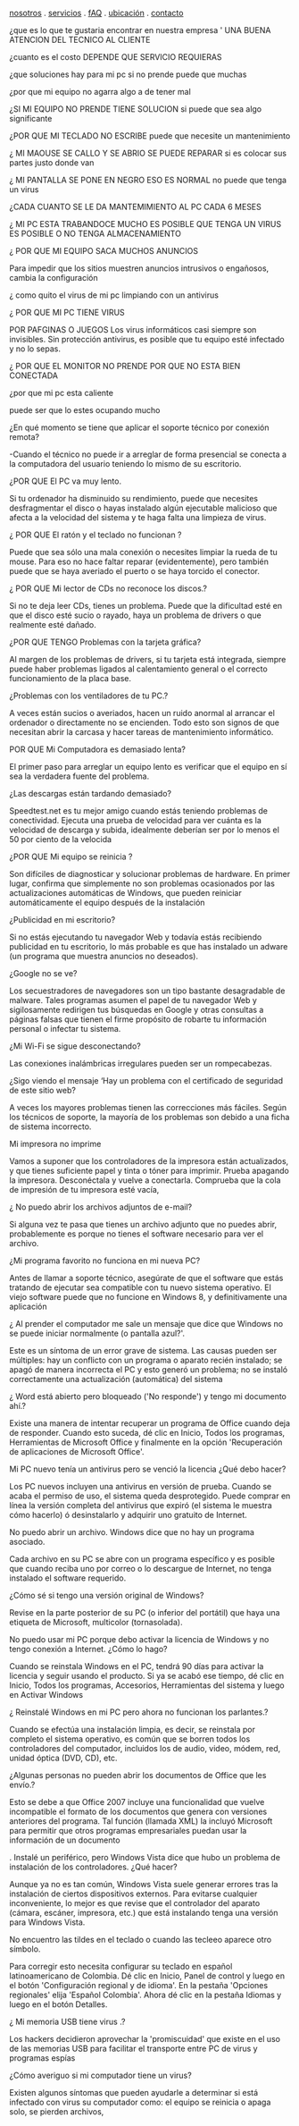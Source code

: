 [nosotros](./nosotros.md) . [servicios](./servicios.md) . [fAQ](FAQ.md) . [ubicación](ubicacion.md) . [contacto](./contacto.md)

¿que es lo que te gustaria encontrar en nuestra empresa '
UNA BUENA ATENCION DEL TECNICO AL CLIENTE 

¿cuanto es el costo
DEPENDE QUE SERVICIO REQUIERAS 


¿que soluciones hay para mi pc si no prende 
puede que muchas 

   
¿por que mi equipo no agarra 
algo a de tener mal 


¿SI MI EQUIPO NO PRENDE TIENE SOLUCION 
si puede que sea algo significante 


¿POR QUE MI TECLADO NO ESCRIBE
puede que necesite un mantenimiento 


¿ MI MAOUSE SE CALLO Y SE ABRIO  SE PUEDE REPARAR 
si es colocar sus partes justo donde van 


¿ MI PANTALLA SE PONE EN NEGRO ESO ES NORMAL
no puede que tenga un virus 


¿CADA CUANTO SE LE DA MANTEMIMIENTO AL PC
CADA 6 MESES 


¿ MI PC ESTA TRABANDOCE MUCHO ES POSIBLE QUE TENGA UN  VIRUS 
 ES POSIBLE O NO TENGA ALMACENAMIENTO 


¿ POR QUE MI EQUIPO SACA MUCHOS ANUNCIOS 

Para impedir que los sitios muestren anuncios intrusivos o engañosos, cambia la configuración

¿ como quito el virus de mi pc
limpiando con un antivirus 
 


¿ POR QUE MI PC TIENE VIRUS 

POR PAFGINAS O JUEGOS Los virus informáticos casi siempre son invisibles. Sin protección antivirus, es posible que tu equipo esté infectado y no lo sepas.


¿ POR QUE EL MONITOR NO PRENDE 
 POR QUE NO ESTA BIEN CONECTADA 


¿por que mi pc esta caliente 

puede ser que lo estes ocupando mucho 


¿En qué momento se tiene que aplicar el soporte técnico por conexión remota?

-Cuando el técnico no puede ir a arreglar de forma presencial se conecta a la computadora del usuario teniendo lo mismo de su escritorio.

¿POR QUE  El PC va muy lento.


Si tu ordenador ha disminuido su rendimiento, puede que necesites desfragmentar el disco o hayas instalado algún ejecutable malicioso que afecta a la velocidad del sistema y te haga falta una limpieza de virus.


¿ POR QUE El ratón y el teclado no funcionan ?


Puede que sea sólo una mala conexión o necesites limpiar la rueda de tu mouse. Para eso no hace faltar reparar (evidentemente), pero también puede que se haya averiado el puerto o se haya torcido el conector.


¿  POR QUE Mi lector de CDs no reconoce los discos.?


Si no te deja leer CDs, tienes un problema. Puede que la dificultad esté en que el disco esté sucio o rayado, haya un problema de drivers o que realmente esté dañado.


¿POR QUE TENGO Problemas con la tarjeta gráfica?


Al margen de los problemas de drivers, si tu tarjeta está integrada, siempre puede haber problemas ligados al calentamiento general o el correcto funcionamiento de la placa base.


¿Problemas con los ventiladores de tu PC.?


A veces están sucios o averiados, hacen un ruido anormal al arrancar el ordenador o directamente no se encienden. Todo esto son signos de que necesitan abrir la carcasa y hacer tareas de mantenimiento informático. 


 POR QUE Mi Computadora es demasiado lenta?

El primer paso para arreglar un equipo lento es verificar que el equipo en sí sea la verdadera fuente del problema. 


¿Las descargas están tardando demasiado?

Speedtest.net es tu mejor amigo cuando estás teniendo problemas de conectividad. Ejecuta una prueba de velocidad para ver cuánta es la velocidad de descarga y subida, idealmente deberían ser por lo menos el 50 por ciento de la velocida


¿POR QUE Mi equipo se reinicia ?

Son difíciles de diagnosticar y solucionar problemas de hardware. En primer lugar, confirma que simplemente no son problemas ocasionados por las actualizaciones automáticas de Windows, que pueden reiniciar automáticamente el equipo después de la instalación


¿Publicidad en mi escritorio?

Si no estás ejecutando tu navegador Web y todavía estás recibiendo publicidad en tu escritorio, lo más probable es que has instalado un adware (un programa que muestra anuncios no deseados).


¿Google no se ve?

Los secuestradores de navegadores son un tipo bastante desagradable de malware. Tales programas asumen el papel de tu navegador Web y sigilosamente redirigen tus búsquedas en Google y otras consultas a páginas falsas que tienen el firme propósito de robarte tu información personal o infectar tu sistema.



¿Mi Wi-Fi se sigue desconectando?

Las conexiones inalámbricas irregulares pueden ser  un rompecabezas. 


¿Sigo viendo el mensaje ‘Hay un problema con el certificado de seguridad de este sitio web?

A veces los mayores problemas tienen las correcciones más fáciles. Según los técnicos de soporte, la mayoría de los problemas son debido a una ficha de sistema incorrecto.


Mi impresora no imprime

Vamos a suponer que los controladores de la impresora están actualizados, y que tienes suficiente papel y tinta o tóner para imprimir. Prueba apagando la impresora. Desconéctala y vuelve a conectarla. Comprueba que la cola de impresión de tu impresora esté vacía,


¿ No puedo abrir los archivos adjuntos de e-mail?

Si alguna vez te pasa que tienes un archivo adjunto que no puedes abrir, probablemente es porque no tienes el software necesario para ver el archivo.


¿Mi programa favorito no funciona en mi nueva PC?

Antes de llamar a soporte técnico, asegúrate de que el software que estás tratando de ejecutar sea compatible con tu nuevo sistema operativo. El viejo software puede que no funcione en Windows 8, y definitivamente una aplicación
 
 
¿ Al prender el computador me sale un mensaje que dice que Windows no se puede iniciar normalmente (o pantalla azul?'.

Este es un síntoma de un error grave de sistema. Las causas pueden ser múltiples: hay un conflicto con un programa o aparato recién instalado; se apagó de manera incorrecta el PC y esto generó un problema; no se instaló correctamente una actualización (automática) del sistema
 
 
¿ Word está abierto pero bloqueado ('No responde') y tengo mi documento ahí.?

Existe una manera de intentar recuperar un programa de Office cuando deja de responder. Cuando esto suceda, dé clic en Inicio, Todos los programas, Herramientas de Microsoft Office y finalmente en la opción 'Recuperación de aplicaciones de Microsoft Office'.

 Mi PC nuevo tenía un antivirus pero se venció la licencia ¿Qué debo hacer? 

Los PC nuevos incluyen una antivirus en versión de prueba. Cuando se acaba el permiso de uso, el sistema queda desprotegido. Puede comprar en línea la versión completa del antivirus que expiró (el sistema le muestra cómo hacerlo) ó desinstalarlo y adquirir uno gratuito de Internet.
 
 No puedo abrir un archivo. Windows dice que no hay un programa asociado.

Cada archivo en su PC se abre con un programa específico y es posible que cuando reciba uno por correo o lo descargue de Internet, no tenga instalado el software requerido.

 ¿Cómo sé si tengo una versión original de Windows? 

Revise en la parte posterior de su PC (o inferior del portátil) que haya una etiqueta de Microsoft, multicolor (tornasolada). 

 No puedo usar mi PC porque debo activar la licencia de Windows y no tengo conexión a Internet. ¿Cómo lo hago?

Cuando se reinstala Windows en el PC, tendrá 90 días para activar la licencia y seguir usando el producto. Si ya se acabó ese tiempo, dé clic en Inicio, Todos los programas, Accesorios, Herramientas del sistema y luego en Activar Windows

¿ Reinstalé Windows en mi PC pero ahora no funcionan los parlantes.?

Cuando se efectúa una instalación limpia, es decir, se reinstala por completo el sistema operativo, es común que se borren todos los controladores del computador, incluidos los de audio, video, módem, red, unidad óptica (DVD, CD), etc.

¿Algunas personas no pueden abrir los documentos de Office que les envío.?

Esto se debe a que Office 2007 incluye una funcionalidad que vuelve incompatible el formato de los documentos que genera con versiones anteriores del programa. Tal función (llamada XML) la incluyó Microsoft para permitir que otros programas empresariales puedan usar la información de un documento
 
  . Instalé un periférico, pero Windows Vista dice que hubo un problema de instalación de los controladores. ¿Qué hacer? 

Aunque ya no es tan común, Windows Vista suele generar errores tras la instalación de ciertos dispositivos externos. Para evitarse cualquier inconveniente, lo mejor es que revise que el controlador del aparato (cámara, escáner, impresora, etc.) que está instalando tenga una versión para Windows Vista.
  
 No encuentro las tildes en el teclado o cuando las tecleeo aparece otro símbolo.

Para corregir esto necesita configurar su teclado en español latinoamericano de Colombia. Dé clic en Inicio, Panel de control y luego en el botón 'Configuración regional y de idioma'. En la pestaña 'Opciones regionales' elija 'Español Colombia'. Ahora dé clic en la pestaña Idiomas y luego en el botón Detalles.

 ¿
Mi memoria USB tiene virus .?

Los hackers decidieron aprovechar la 'promiscuidad' que existe en el uso de las memorias USB para facilitar el transporte entre PC de virus y programas espías

¿Cómo averiguo si mi computador tiene un virus?

Existen algunos síntomas que pueden ayudarle a determinar si está infectado con virus su computador como: el equipo se reinicia o apaga solo, se pierden archivos,

